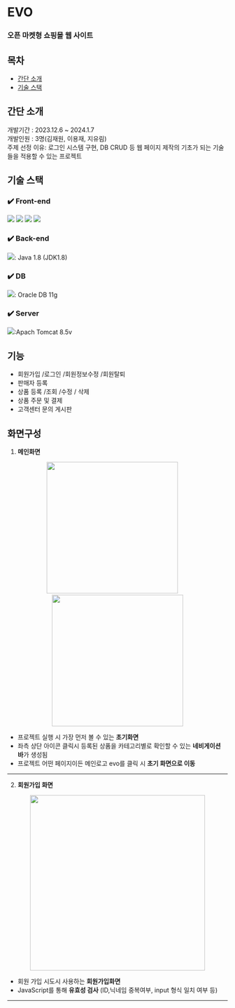 # EVO
### 오픈 마켓형 쇼핑몰 웹 사이트

## 목차
- [간단 소개](#간단-소개)
- [기술 스택](#기술-스택)

## 간단 소개
개발기간 : 2023.12.6 ~ 2024.1.7  
개발인원 : 3명(김재원, 이용재, 지유림)  
주제 선정 이유: 로그인 시스템 구현, DB CRUD 등 웹 페이지 제작의 기초가 되는 기술들을 적용할 수 있는 프로젝트

## 기술 스택
### ✔️ Front-end
<img src="https://img.shields.io/badge/html5-E34F26?style=for-the-badge&logo=html5&logoColor=white"> <img src="https://img.shields.io/badge/css-1572B6?style=for-the-badge&logo=css3&logoColor=white"> <img src="https://img.shields.io/badge/javascript-F7DF1E?style=for-the-badge&logo=javascript&logoColor=black"> <img src="https://img.shields.io/badge/jquery-0769AD?style=for-the-badge&logo=jquery&logoColor=white">

### ✔️ Back-end
<img src="https://img.shields.io/badge/java-007396?style=for-the-badge&logo=java&logoColor=white">: Java 1.8 (JDK1.8)

### ✔️ DB
<img src="https://img.shields.io/badge/oracle-F80000?style=for-the-badge&logo=oracle&logoColor=white">: Oracle DB 11g

### ✔️ Server
<img src="https://img.shields.io/badge/apache tomcat-F8DC75?style=for-the-badge&logo=apachetomcat&logoColor=white">:Apach Tomcat 8.5v
## 기능
- 회원가입 /로그인 /회원정보수정 /회원탈퇴  
- 판매자 등록
- 상품 등록 /조회 /수정 / 삭제
- 상품 주문 및 결제
- 고객센터 문의 게시판

## 화면구성
1. **메인화면**

<p align="center">
  <img src="https://github.com/kimjw94/clone_evo_repo/assets/152935868/9857baf9-10f9-4b59-9dd5-469b5ffc4490" width="300" height="300"> &nbsp;
  <img src="https://github.com/kimjw94/clone_evo_repo/assets/152935868/7cd59443-be4b-48ec-b5b1-58f2a3bc6744" width="5" height="300"> &nbsp;
  <img src="https://github.com/kimjw94/clone_evo_repo/assets/152935868/431f79a5-acb8-4857-9a2f-02c6bc3a502f" width="300" height="300">
</p>


- 프로젝트 실행 시 가장 먼저 볼 수 있는 **초기화면**
- 좌측 상단 아이콘 클릭시 등록된 상품을 카테고리별로 확인할 수 있는 **네비게이션 바**가 생성됨
- 프로젝트 어떤 페이지이든 메인로고 evo를 클릭 시 **초기 화면으로 이동**
---
2. **회원가입 화면**
<p align="center">
<img src="https://github.com/kimjw94/clone_evo_repo/assets/152935868/5ff26c23-83fb-4c2e-9ff7-7dec3d96d777" width="400" heigh="400">
</p>


- 회원 가입 시도시 사용하는 **회원가입화면**  
- JavaScript를 통해 **유효성 검사**  (ID,닉네임 중복여부, input 형식 일치 여부 등)
---

